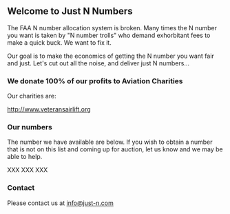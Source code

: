 ## Welcome to Just N Numbers

The FAA N number allocation system is broken. Many times the N number you want is taken by "N number trolls" who demand exhorbitant fees to make a quick buck. We want to fix it. 

Our goal is to make the economics of getting the N number you want fair and just. Let's cut out all the noise, and deliver just N numbers...


### We donate 100% of our profits to Aviation Charities

Our charities are:

http://www.veteransairlift.org


### Our numbers

The number we have available are below. If you wish to obtain a number that is not on this list and coming up for auction, let us know and we may be able to help.

XXX
XXX
XXX

### Contact

Please contact us at [info@just-n.com](mailto:info@just-n.com)
